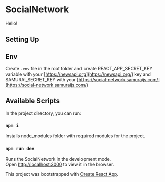# SocialNetwork


Hello!

## Setting Up


## Env

Create `.env` file in the root folder and create REACT_APP_SECRET_KEY variable with your [https://newsapi.org](https://newsapi.org/) key and SAMURAI_SECRET_KEY with your [https://social-network.samuraijs.com/](https://social-network.samuraijs.com/)
## Available Scripts

In the project directory, you can run:

### `npm i`

Installs node_modules folder with required modules for the project.

### `npm run dev`

Runs the SocialNetwork in the development mode.\
Open [http://localhost:3000](http://localhost:3000) to view it in the browser.


This project was bootstrapped with [Create React App](https://github.com/facebook/create-react-app).
